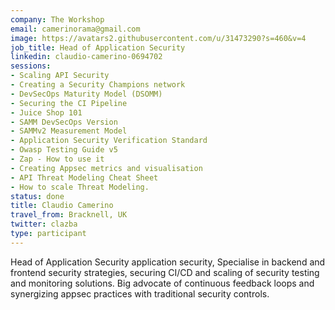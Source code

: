 ```yaml
---
company: The Workshop
email: camerinorama@gmail.com
image: https://avatars2.githubusercontent.com/u/31473290?s=460&v=4
job_title: Head of Application Security
linkedin: claudio-camerino-0694702
sessions:
- Scaling API Security
- Creating a Security Champions network
- DevSecOps Maturity Model (DSOMM)
- Securing the CI Pipeline
- Juice Shop 101
- SAMM DevSecOps Version
- SAMMv2 Measurement Model
- Application Security Verification Standard
- Owasp Testing Guide v5
- Zap - How to use it
- Creating Appsec metrics and visualisation
- API Threat Modeling Cheat Sheet
- How to scale Threat Modeling.
status: done
title: Claudio Camerino
travel_from: Bracknell, UK
twitter: clazba
type: participant
---
```


Head of Application Security application security,  Specialise in backend and frontend security strategies, securing CI/CD and scaling of security testing and monitoring solutions. Big advocate of continuous feedback loops and synergizing appsec practices with traditional security controls.
